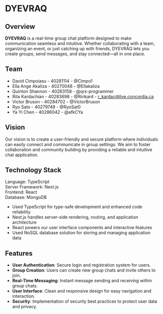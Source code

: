 # DYEVRAQ

## Overview

**DYEVRAQ** is a real-time group chat platform designed to make communication seamless and intuitive. Whether collaborating with a team, organizing an event, or just catching up with friends, DYEVRAQ lets you create groups, send messages, and stay connected—all in one place.

## Team

- David Cimpoiasu - 40281114 - @Cimpo1
- Ella Ange Akaliza - 40270048 - @Ellakaliza
- Quinton Shannon - 40283158 - @qrs-programmer
- Rita Kardachian - 40283698 - @Ririkard - r_kardac@live.concordia.ca
- Victor Bruson - 40284702 - @VictorBruson
- Ryo Sato - 40279749 - @RyoSat0
- Ya Yi Chen - 40286042 - @afkCYa

## Vision

Our vision is to create a user-friendly and secure platform where individuals can easily connect and communicate in group settings.
We aim to foster collaboration and community building by providing a reliable and intuitive chat application.

## Technology Stack

Language: TypeScript  
Server Framework: Next.js  
Frontend: React  
Database: MongoDB

- Used TypeScript for type-safe development and enhanced code reliability
- Next.js handles server-side rendering, routing, and application architecture
- React powers our user interface components and interactive features
- Used NoSQL database solution for storing and managing application data

## Features

- **User Authentication**: Secure login and registration system for users.
- **Group Creation**: Users can create new group chats and invite others to join.
- **Real-Time Messaging**: Instant message sending and receiving within group chats.
- **User Interface**: Clean and responsive design for easy navigation and interaction.
- **Security**: Implementation of security best practices to protect user data and privacy.

